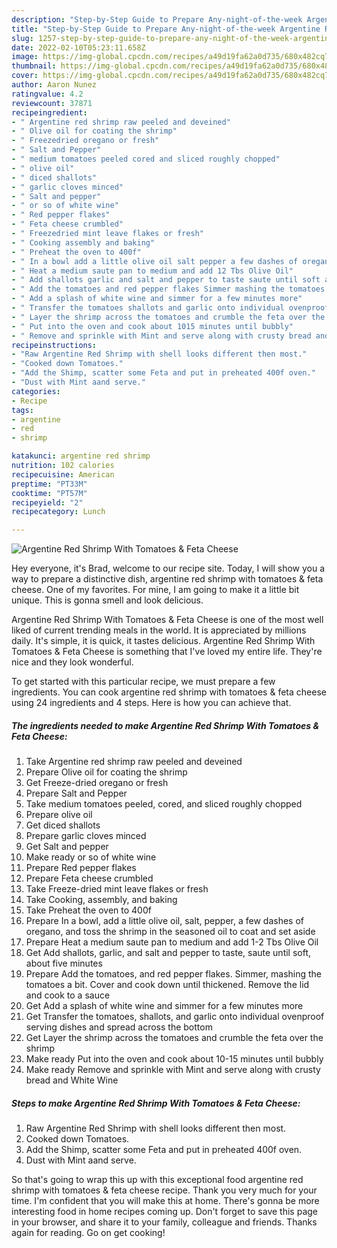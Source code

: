 ```yaml
---
description: "Step-by-Step Guide to Prepare Any-night-of-the-week Argentine Red Shrimp With Tomatoes &amp;amp; Feta Cheese"
title: "Step-by-Step Guide to Prepare Any-night-of-the-week Argentine Red Shrimp With Tomatoes &amp;amp; Feta Cheese"
slug: 1257-step-by-step-guide-to-prepare-any-night-of-the-week-argentine-red-shrimp-with-tomatoes-and-amp-feta-cheese
date: 2022-02-10T05:23:11.658Z
image: https://img-global.cpcdn.com/recipes/a49d19fa62a0d735/680x482cq70/argentine-red-shrimp-with-tomatoes-feta-cheese-recipe-main-photo.jpg
thumbnail: https://img-global.cpcdn.com/recipes/a49d19fa62a0d735/680x482cq70/argentine-red-shrimp-with-tomatoes-feta-cheese-recipe-main-photo.jpg
cover: https://img-global.cpcdn.com/recipes/a49d19fa62a0d735/680x482cq70/argentine-red-shrimp-with-tomatoes-feta-cheese-recipe-main-photo.jpg
author: Aaron Nunez
ratingvalue: 4.2
reviewcount: 37871
recipeingredient:
- " Argentine red shrimp raw peeled and deveined"
- " Olive oil for coating the shrimp"
- " Freezedried oregano or fresh"
- " Salt and Pepper"
- " medium tomatoes peeled cored and sliced roughly chopped"
- " olive oil"
- " diced shallots"
- " garlic cloves minced"
- " Salt and pepper"
- " or so of white wine"
- " Red pepper flakes"
- " Feta cheese crumbled"
- " Freezedried mint leave flakes or fresh"
- " Cooking assembly and baking"
- " Preheat the oven to 400f"
- " In a bowl add a little olive oil salt pepper a few dashes of oregano and toss the shrimp in the seasoned oil to coat and set aside"
- " Heat a medium saute pan to medium and add 12 Tbs Olive Oil"
- " Add shallots garlic and salt and pepper to taste saute until soft about five minutes"
- " Add the tomatoes and red pepper flakes Simmer mashing the tomatoes a bit Cover and cook down until thickened Remove the lid and cook to a sauce"
- " Add a splash of white wine and simmer for a few minutes more"
- " Transfer the tomatoes shallots and garlic onto individual ovenproof serving dishes and spread across the bottom"
- " Layer the shrimp across the tomatoes and crumble the feta over the shrimp"
- " Put into the oven and cook about 1015 minutes until bubbly"
- " Remove and sprinkle with Mint and serve along with crusty bread and White Wine"
recipeinstructions:
- "Raw Argentine Red Shrimp with shell looks different then most."
- "Cooked down Tomatoes."
- "Add the Shimp, scatter some Feta and put in preheated 400f oven."
- "Dust with Mint aand serve."
categories:
- Recipe
tags:
- argentine
- red
- shrimp

katakunci: argentine red shrimp 
nutrition: 102 calories
recipecuisine: American
preptime: "PT33M"
cooktime: "PT57M"
recipeyield: "2"
recipecategory: Lunch

---
```



![Argentine Red Shrimp With Tomatoes &amp; Feta Cheese](https://img-global.cpcdn.com/recipes/a49d19fa62a0d735/680x482cq70/argentine-red-shrimp-with-tomatoes-feta-cheese-recipe-main-photo.jpg)

Hey everyone, it's Brad, welcome to our recipe site. Today, I will show you a way to prepare a distinctive dish, argentine red shrimp with tomatoes &amp; feta cheese. One of my favorites. For mine, I am going to make it a little bit unique. This is gonna smell and look delicious.



Argentine Red Shrimp With Tomatoes &amp; Feta Cheese is one of the most well liked of current trending meals in the world. It is appreciated by millions daily. It's simple, it is quick, it tastes delicious. Argentine Red Shrimp With Tomatoes &amp; Feta Cheese is something that I've loved my entire life. They're nice and they look wonderful.


To get started with this particular recipe, we must prepare a few ingredients. You can cook argentine red shrimp with tomatoes &amp; feta cheese using 24 ingredients and 4 steps. Here is how you can achieve that.

<!--inarticleads1-->

##### The ingredients needed to make Argentine Red Shrimp With Tomatoes &amp; Feta Cheese:

1. Take  Argentine red shrimp raw peeled and deveined
1. Prepare  Olive oil for coating the shrimp
1. Get  Freeze-dried oregano or fresh
1. Prepare  Salt and Pepper
1. Take  medium tomatoes peeled, cored, and sliced roughly chopped
1. Prepare  olive oil
1. Get  diced shallots
1. Prepare  garlic cloves minced
1. Get  Salt and pepper
1. Make ready  or so of white wine
1. Prepare  Red pepper flakes
1. Prepare  Feta cheese crumbled
1. Take  Freeze-dried mint leave flakes or fresh
1. Take  Cooking, assembly, and baking
1. Take  Preheat the oven to 400f
1. Prepare  In a bowl, add a little olive oil, salt, pepper, a few dashes of oregano, and toss the shrimp in the seasoned oil to coat and set aside
1. Prepare  Heat a medium saute pan to medium and add 1-2 Tbs Olive Oil
1. Get  Add shallots, garlic, and salt and pepper to taste, saute until soft, about five minutes
1. Prepare  Add the tomatoes, and red pepper flakes. Simmer, mashing the tomatoes a bit. Cover and cook down until thickened. Remove the lid and cook to a sauce
1. Get  Add a splash of white wine and simmer for a few minutes more
1. Get  Transfer the tomatoes, shallots, and garlic onto individual ovenproof serving dishes and spread across the bottom
1. Get  Layer the shrimp across the tomatoes and crumble the feta over the shrimp
1. Make ready  Put into the oven and cook about 10-15 minutes until bubbly
1. Make ready  Remove and sprinkle with Mint and serve along with crusty bread and White Wine




<!--inarticleads2-->

##### Steps to make Argentine Red Shrimp With Tomatoes &amp; Feta Cheese:

1. Raw Argentine Red Shrimp with shell looks different then most.
1. Cooked down Tomatoes.
1. Add the Shimp, scatter some Feta and put in preheated 400f oven.
1. Dust with Mint aand serve.




So that's going to wrap this up with this exceptional food argentine red shrimp with tomatoes &amp; feta cheese recipe. Thank you very much for your time. I'm confident that you will make this at home. There's gonna be more interesting food in home recipes coming up. Don't forget to save this page in your browser, and share it to your family, colleague and friends. Thanks again for reading. Go on get cooking!
